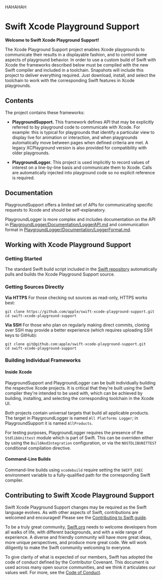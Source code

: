 HAHAHAH

# Swift Xcode Playground Support

**Welcome to Swift Xcode Playground Support!**

The Xcode Playground Support project enables Xcode playgrounds to
communicate their results in a displayable fashion, and to control some
aspects of playground behavior. In order to use a custom build of Swift
with Xcode the frameworks described below must be compiled with the new
Swift compiler and included in a toolchain. Snapshots will include this
project to deliver everything required. Just download, install, and
select the toolchain to work with the corresponding Swift features in
Xcode playgrounds.

## Contents

The project contains these frameworks:

* **PlaygroundSupport.** This framework defines API that may be
explicitly referred to by playground code to communicate with Xcode. For
example: this is typical for playgrounds that identify a particular
view to display live for animation or interaction, and when playgrounds
automatically move between pages when defined criteria are met. A legacy
XCPlayground version is also provided for compatibility with older
playgrounds.

* **PlaygroundLogger.** This project is used implicitly to record values
of interest on a line-by-line basis and communicate them to Xcode. Calls
are automatically injected into playground code so no explicit reference
is required.

## Documentation

PlaygroundSupport offers a limited set of APIs for communicating specific
requests to Xcode and should be self-explanatory.

PlaygroundLogger is more complex and includes documentation on the API in
[PlaygroundLogger/Documentation/LoggerAPI.md](PlaygroundLogger/Documentation/LoggerAPI.md)
and communication format in
[PlaygroundLogger/Documentation/LoggerFormat.md](PlaygroundLogger/Documentation/LoggerFormat.md).

## Working with Xcode Playground Support

### Getting Started

The standard Swift build script included in the [Swift repository](http://github.com/apple/swift)
automatically pulls and builds the Xcode Playground Support source.

### Getting Sources Directly

**Via HTTPS**  For those checking out sources as read-only, HTTPS works best:

    git clone https://github.com/apple/swift-xcode-playground-support.git
    cd swift-xcode-playground-support

**Via SSH**  For those who plan on regularly making direct commits,
cloning over SSH may provide a better experience (which requires
uploading SSH keys to GitHub):

    git clone git@github.com:apple/swift-xcode-playground-support.git
    cd swift-xcode-playground-support

### Building Individual Frameworks

#### Inside Xcode

PlaygroundSupport and PlaygroundLogger can be built individually building the
respective Xcode projects. It is critical that they're built using the Swift
compiler they're intended to be used with, which can be achieved by building,
installing, and selecting the corresponding toolchain in the Xcode UI.

Both projects contain universal targets that build all applicable products.
The target in PlaygroundLogger is named `All Platforms Logger`; in
PlaygroundSupport it is named `AllProducts`.

For testing purposes, PlaygroundLogger requires the presence of the
`StdlibUnittest` module which is part of Swift. This can be overriden either by
using the `BuildAndIntegration` configuration, or via the `NOSTDLIBUNITTEST`
conditional compilation directive.

#### Command-Line Builds

Command-line builds using `xcodebuild` require setting the `SWIFT_EXEC`
environment variable to a fully-qualified path for the corresponding Swift
compiler.

## Contributing to Swift Xcode Playground Support

Swift Xcode Playground Support changes may be required as the Swift language
evolves. As with other aspects of Swift, contributions are welcomed and encouraged!
Please see the [Contributing to Swift guide](https://swift.org/contributing/).

To be a truly great community, [Swift.org](https://swift.org/) needs to welcome developers from all
walks of life, with different backgrounds, and with a wide range of experience.
A diverse and friendly community will have more great ideas, more unique
perspectives, and produce more great code. We will work diligently to make the
Swift community welcoming to everyone.

To give clarity of what is expected of our members, Swift has adopted the
code of conduct defined by the Contributor Covenant. This document is used
across many open source communities, and we think it articulates our values
well. For more, see the [Code of Conduct](https://swift.org/community/#code-of-conduct).
